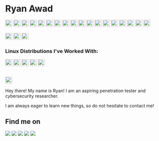 <!--<a href="#">
<img align="right" src="https://github-readme-stats.vercel.app/api?username=ryan-awad&show_icons=true&hide_border=true&theme=dracula">
</a>-->
 
# Ryan Awad
 
<p float='left'>
 <img src='https://img.shields.io/badge/Python-306998?logo=Python&logoColor=FFD43B' height=22/>
  <img src='https://img.shields.io/badge/Javascript-323330?logo=javascript' height=22/>
 <img src='https://img.shields.io/badge/React-20232a?logo=React&logoColor=61DAFB' height=22/>
   <img src='https://img.shields.io/badge/NodeJS-339933?logo=Node.js&logoColor=fff' height=22/>
  <img src='https://img.shields.io/badge/Typescript-3178C6?logo=Typescript&logoColor=fff' height=22/>
  <img src='https://img.shields.io/badge/VueJS-4FC08D?logo=vue.js&logoColor=fff' height=22/>
 
 <img src='https://img.shields.io/badge/Docker-2496ED?logo=Docker&logoColor=FFF' height=22/>
   <img src='https://img.shields.io/badge/Firebase-ECEFF1?logo=Firebase&logoColor=FFA000' height=22/>
   <img src='https://img.shields.io/badge/Figma-fff?logo=Figma&logoColor=F24E1E' height=22/>
 
 <img src='https://img.shields.io/badge/HTML5-fff?logo=HTML5' height=22/>
 <img src='https://img.shields.io/badge/CSS-1572B6?logo=CSS3' height=22/>
 <img src='https://img.shields.io/badge/PHP-777BB4?logo=PHP&logoColor=fff' height=22/>
 <img src='https://img.shields.io/badge/C++-00599C?logo=cplusplus&logoColor=fff' height=22/>
 <img src='https://img.shields.io/badge/C%23-650094?logo=C-Sharp' height=22/>
 <img src='https://img.shields.io/badge/TensorFlow-FF6F00?&logo=TensorFlow&logoColor=fff' height=22/>
 <img src='https://img.shields.io/badge/SciKit-Learn-FF6F00?&logo=scikit-learn&logoColor=F7931E' height=22/>
 <img src='https://img.shields.io/badge/Raspberry%20Pi-C51A4A?logo=Raspberry-Pi' height=22/>
 <img src='https://img.shields.io/badge/Unity-000000?logo=Unity' height=22/>
<br><br>
 <img src='https://img.shields.io/badge/Linux-4d4d4d?logo=Linux' height=22/>
 <img src='https://img.shields.io/badge/Windows-0078D6?logo=Windows' height=22/>
 <img src='https://img.shields.io/badge/Android-3DDC84?logo=Android&logoColor=fff' height=22/>
</p>

### Linux Distributions I've Worked With:<br>
<p float='left'>
 <img src='https://img.shields.io/badge/Ubuntu-E95420?logo=ubuntu&logoColor=FFF' height=22/>
 <img src='https://img.shields.io/badge/Debian-A81D33?logo=debian&logoColor=FFF' height=22/>
 <img src='https://img.shields.io/badge/Kali Linux-557C94?logo=kali-linux&logoColor=FFF' height=22/>
 <img src='https://img.shields.io/badge/Pop%21_OS-48B9C7?logo=pop_os&logoColor=FFF' height=22/>
 <img src='https://img.shields.io/badge/Raspbian-A22846?logo=raspberry-pi&logoColor=FFF' height=22/>
</p>

<br>
<img src='https://komarev.com/ghpvc/?username=ryan-awad' height=22/>

Hey there! My name is Ryan! I am an aspiring penetration tester and cybersecurity researcher.

I am always eager to learn new things, so do not hesitate to contact me!



## Find me on

[![](https://img.shields.io/badge/-LinkedIn-0E76A8?style=flat-square&logo=LinkedIn&logoColor=fff)](https://www.linkedin.com/in/ryanawad/)
[![](https://img.shields.io/badge/-Kaggle-20beff?style=flat-square&logo=Kaggle&logoColor=fff)](https://www.kaggle.com/ryanawad)
[![](https://img.shields.io/badge/-Devpost-003e54?style=flat-square&logo=Devpost&logoColor=fff)](https://devpost.com/ryan-awad)
[![](https://img.shields.io/badge/-DM::OJ-ffde05?style=flat-square)](https://dmoj.ca/user/RyanAwad)
[![](https://img.shields.io/badge/-Codeforces-1F8ACB?logo=codeforces&logoColor=white)](https://codeforces.com/profile/RyanAwad)
